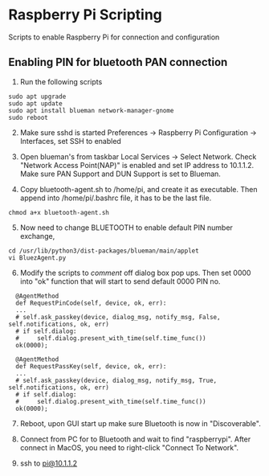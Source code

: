 # Raspberry Pi Scripting
Scripts to enable Raspberry Pi for connection and configuration

## Enabling PIN for bluetooth PAN connection
1. Run the following scripts

```
sudo apt upgrade 
sudo apt update
sudo apt install blueman network-manager-gnome
sudo reboot
```

2. Make sure sshd is started Preferences -> Raspberry Pi Configuration -> Interfaces, set SSH to enabled

3. Open blueman's from taskbar Local Services -> Select Network. Check "Network Access Point(NAP)" is enabled and set IP address to 10.1.1.2. Make sure PAN Support and DUN Support is set to Blueman.

4. Copy bluetooth-agent.sh to /home/pi, and create it as executable. Then append into /home/pi/.bashrc file, it has to be the last file.

```
chmod a+x bluetooth-agent.sh
```

5. Now need to change BLUETOOTH to enable default PIN number exchange,

```
cd /usr/lib/python3/dist-packages/blueman/main/applet
vi BluezAgent.py
```

6. Modify the scripts to *comment* off dialog box pop ups. Then set 0000 into "ok" function that will start to send default 0000 PIN no. 
```
  @AgentMethod
  def RequestPinCode(self, device, ok, err):
  ...
  # self.ask_passkey(device, dialog_msg, notify_msg, False, self.notifications, ok, err)
  # if self.dialog:
  #     self.dialog.present_with_time(self.time_func())
  ok(0000);
  
  @AgentMethod
  def RequestPassKey(self, device, ok, err):
  ...
  # self.ask_passkey(device, dialog_msg, notify_msg, True, self.notifications, ok, err)
  # if self.dialog:
  #     self.dialog.present_with_time(self.time_func())
  ok(0000);
```

7. Reboot, upon GUI start up make sure Bluetooth is now in "Discoverable".

8. Connect from PC for to Bluetooth and wait to find "raspberrypi". After connect in MacOS, you need to right-click "Connect To Network".

9. ssh to pi@10.1.1.2
